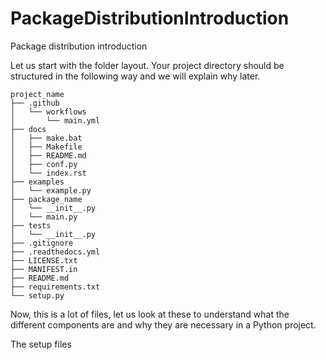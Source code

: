 # PackageDistributionIntroduction
Package distribution introduction

Let us start with the folder layout. Your project directory should be structured in the following way and we will explain why later.

```
project_name
├── .github
│   └── workflows
│       └── main.yml
├── docs
│   ├── make.bat
│   ├── Makefile
│   ├── README.md
│   ├── conf.py
│   └── index.rst
├── examples
│   └── example.py
├── package_name
│   └── __init__.py
│   └── main.py
├── tests
│   └── __init__.py
├── .gitignore
├── .readthedocs.yml
├── LICENSE.txt
├── MANIFEST.in
├── README.md
├── requirements.txt
└── setup.py
```

Now, this is a lot of files, let us look at these to understand what the different components are and why they are necessary in a Python project.

The setup files
